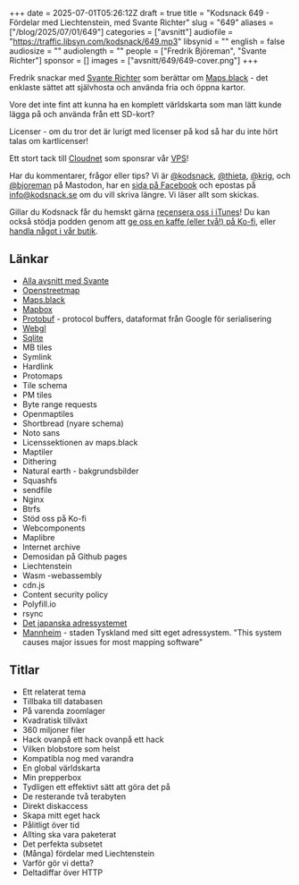 +++
date = 2025-07-01T05:26:12Z
draft = true
title = "Kodsnack 649 - Fördelar med Liechtenstein, med Svante Richter"
slug = "649"
aliases = ["/blog/2025/07/01/649"]
categories = ["avsnitt"]
audiofile = "https://traffic.libsyn.com/kodsnack/649.mp3"
libsynid = ""
english = false
audiosize = ""
audiolength = ""
people = ["Fredrik Björeman", "Svante Richter"]
sponsor = []
images = ["avsnitt/649/649-cover.png"]
+++

Fredrik snackar med [Svante Richter](https://kodsnack.se/people/svante-richter/) som berättar om [Maps.black](https://maps.black/) - det enklaste sättet att självhosta och använda fria och öppna kartor.

Vore det inte fint att kunna ha en komplett världskarta som man lätt kunde lägga på och använda från ett SD-kort?

Licenser - om du tror det är lurigt med licenser på kod så har du inte hört talas om kartlicenser!

Ett stort tack till [Cloudnet](https://www.cloudnet.se) som sponsrar vår [VPS](https://en.wikipedia.org/wiki/Virtual_private_server)!

Har du kommentarer, frågor eller tips? Vi är [@kodsnack](https://social.podsnack.se/@kodsnack), [@thieta](https://6510.nu/@thieta), [@krig](https://6510.nu/@krig), och [@bjoreman](https://toot.cafe/@bjoreman) på Mastodon, har en [sida på Facebook](https://www.facebook.com/) och epostas på [info@kodsnack.se](mailto:info@kodsnack.se) om du vill skriva längre. Vi läser allt som skickas.

Gillar du Kodsnack får du hemskt gärna [recensera oss i iTunes](https://itunes.apple.com/se/podcast/kodsnack/id561631498?l=en)! Du kan också stödja podden genom att <a href="https://ko-fi.com/kodsnack" rel="payment">ge oss en kaffe (eller två!) på Ko-fi</a>, eller [handla något i vår butik](https://shop.spreadshirt.se/kodsnack/).

## Länkar
* [Alla avsnitt med Svante](https://kodsnack.se/people/svante-richter/)
* [Openstreetmap](https://www.openstreetmap.org/#map=5/62.99/17.64)
* [Maps.black](https://maps.black/)
* [Mapbox](https://www.mapbox.com/)
* [Protobuf](https://en.wikipedia.org/wiki/Protocol_Buffers) - protocol buffers, dataformat från Google för serialisering
* [Webgl](https://en.wikipedia.org/wiki/WebGL)
* [Sqlite](https://en.wikipedia.org/wiki/SQLite)
* MB tiles
* Symlink
* Hardlink
* Protomaps
* Tile schema
* PM tiles
* Byte range requests
* Openmaptiles
* Shortbread (nyare schema)
* Noto sans
* Licenssektionen av maps.black
* Maptiler
* Dithering
* Natural earth - bakgrundsbilder
* Squashfs
* sendfile
* Nginx
* Btrfs
* Stöd oss på Ko-fi
* Webcomponents
* Maplibre
* Internet archive
* Demosidan på Github pages
* Liechtenstein
* Wasm -webassembly
* cdn.js
* Content security policy
* Polyfill.io
* rsync
* [Det japanska adressystemet](https://en.wikipedia.org/wiki/Japanese_addressing_system)
* [Mannheim](https://en.wikipedia.org/wiki/Mannheim#Block_numbering) - staden Tyskland med sitt eget adressystem. "This system causes major issues for most mapping software"

## Titlar
* Ett relaterat tema
* Tillbaka till databasen
* På varenda zoomlager
* Kvadratisk tillväxt
* 360 miljoner filer
* Hack ovanpå ett hack ovanpå ett hack
* Vilken blobstore som helst
* Kompatibla nog med varandra
* En global världskarta
* Min prepperbox
* Tydligen ett effektivt sätt att göra det på
* De resterande två terabyten
* Direkt diskaccess
* Skapa mitt eget hack
* Pålitligt över tid
* Allting ska vara paketerat
* Det perfekta subsetet
* (Många) fördelar med Liechtenstein
* Varför gör vi detta?
* Deltadiffar över HTTP
